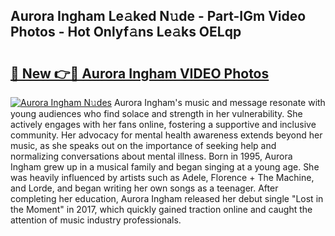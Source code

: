 ## Aurora Ingham Le𝚊ked N𝚞de - Part-IGm Video Photos - Hot Onlyf𝚊ns Le𝚊ks OELqp

# <h2><a href="http://ab59085.deff.icu/?id=Aurora+Ingham">🔗 New 👉🔴 Aurora Ingham VIDEO Photos</a></h2>

[![Aurora Ingham N𝚞des](https://i.imgur.com/rIISA9y.gif)](http://ab59085.deff.icu/?id=Aurora+Ingham)
Aurora Ingham's music and message resonate with young audiences who find solace and strength in her vulnerability. She actively engages with her fans online, fostering a supportive and inclusive community. Her advocacy for mental health awareness extends beyond her music, as she speaks out on the importance of seeking help and normalizing conversations about mental illness. Born in 1995, Aurora Ingham grew up in a musical family and began singing at a young age. She was heavily influenced by artists such as Adele, Florence + The Machine, and Lorde, and began writing her own songs as a teenager. After completing her education, Aurora Ingham released her debut single "Lost in the Moment" in 2017, which quickly gained traction online and caught the attention of music industry professionals.

